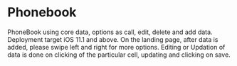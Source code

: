# Phonebook
PhoneBook using core data, options as call, edit, delete and add data.
Deployment target iOS 11.1 and above.
On the landing page, after data is added, please swipe left and right for more options.
Editing or Updation of data is done on clicking of the particular cell, updating and clicking on save.
